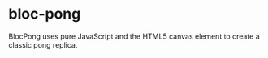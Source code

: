 # bloc-pong

BlocPong uses pure JavaScript and the HTML5 canvas element to create a classic pong replica.
